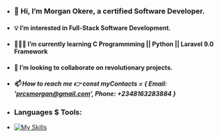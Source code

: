 - ### 👋 Hi, I’m Morgan Okere, a certified Software Developer.
- #### 💡 I’m interested in Full-Stack Software Development.
- #### 👨🏻‍💻 I’m currently learning C Programmming || Python || Laravel 9.0 Framework
- #### 🤝 I’m looking to collaborate on revolutionary projects.
- ##### 📫 How to reach me 👉 const myContacts = { Email: 'prcsmorgan@gmail.com', Phone: +2348163283884 }

- ### Languages $ Tools:

- [![My Skills](https://skillicons.dev/icons?i=js,php,html,css,bootstrap,mysql,react,python,figma,dbeaver)](https://skillicons.dev)

<!---
realmorgan/realmorgan is a ✨ special ✨ repository because its `README.md` (this file) appears on your GitHub profile.
You can click the Preview link to take a look at your changes.
--->
